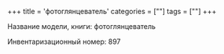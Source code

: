 +++
title = 'фотоглянцеватель'
categories = [""]
tags = [""]
+++

Название модели, книги: фотоглянцеватель

Инвентаризационный номер: 897

